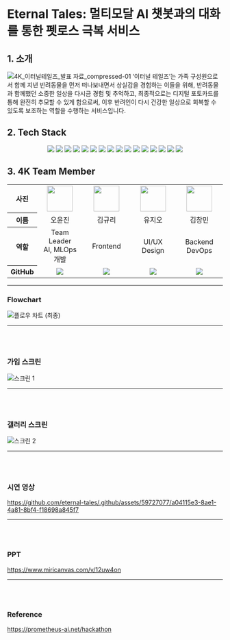 # Eternal Tales: 멀티모달 AI 챗봇과의 대화를 통한 펫로스 극복 서비스

## 1. 소개
![4K_이터널테일즈_발표 자료_compressed-01](https://github.com/eternal-tales/.github/assets/59727077/02f385dc-853a-435a-a91b-a68951824e1c)
‘이터널 테일즈’는 가족 구성원으로서 함께 지낸 반려동물을 먼저 떠나보내면서 상실감을 경험하는 이들을 위해, 반려동물과 함께했던 소중한 일상을 다시금 경험 및 추억하고, 최종적으로는 디지털 포토카드를 통해 완전히 추모할 수 있게 함으로써, 이후 반려인이 다시 건강한 일상으로 회복할 수 있도록 보조하는 역할을 수행하는 서비스입니다.

## 2. Tech Stack
<div align =center> 
  <img src="https://img.shields.io/badge/Docker-2496ED?style=for-the-badge&logo=docker&logoColor=white"> 
  <img src="https://img.shields.io/badge/Amazon EC2-FF9900?style=for-the-badge&logo=amazon%20ec2&logoColor=black">
  <img src="https://img.shields.io/badge/Amazon S3-569A31?style=for-the-badge&logo=amazon%20s3&logoColor=black">
  <img src="https://img.shields.io/badge/Amazon RDS-527FFF?style=for-the-badge&logo=amazon%20rds&logoColor=black">
  <img src="https://img.shields.io/badge/react-61DAFB?style=for-the-badge&logo=react&logoColor=white">
  <img src="https://img.shields.io/badge/typescript-3178C6?style=for-the-badge&logo=typescript&logoColor=white">
  <img src="https://img.shields.io/badge/Spring-6DB33F?style=for-the-badge&logo=Spring&logoColor=white">
  <img src="https://img.shields.io/badge/springboot-6DB33F?style=for-the-badge&logo=springboot&logoColor=white">
  <img src="https://img.shields.io/badge/FastAPI-009688?style=for-the-badge&logo=FastAPI&logoColor=white">
  <img src="https://img.shields.io/badge/gunicorn-499848?style=for-the-badge&logo=gunicorn&logoColor=black">
  <img src="https://img.shields.io/badge/openai-6BA539?style=for-the-badge&logo=openai&logoColor=white">
  <img src="https://img.shields.io/badge/mysql-4479A1?style=for-the-badge&logo=mysql&logoColor=white">
  <img src="https://img.shields.io/badge/swagger-85EA2D?style=for-the-badge&logo=swagger&logoColor=white">
  <img src="https://img.shields.io/badge/Git-73398D?style=for-the-badge&logo=git&logoColor=white">
  <img src="https://img.shields.io/badge/githubactions-2088FF?style=for-the-badge&logo=githubactions&logoColor=black">
   <img src="https://img.shields.io/badge/notion-ffffff?style=for-the-badge&logo=notion&logoColor=black">
</div>

## 3. 4K Team Member
<table width="950px">
    <thead>
    </thead>
    <tbody>
    <tr>
        <th>사진</th>
        <td width="100" align="center">
            <a href="https://github.com/dhdbsrlw">
                <img src="https://avatars.githubusercontent.com/u/87515295?v=4" width="60" height="60">
            </a>
        </td>
        <td width="100" align="center">
            <a href="https://github.com/Grit03">
                <img src="https://avatars.githubusercontent.com/u/68225058?v=4" width="60" height="60">
            </a>
        </td>
        <td width="100" align="center">
            <a href="https://github.com/유지오">
                <img src="https://animalspet.co.kr/web/product/medium/202303/87006965eb2422d857fa7b69f471a7cd.jpg" width="60" height="60">
            </a>
        </td>
        <td width="100" align="center">
            <a href="https://github.com/changminkim-329">
                <img src="https://avatars.githubusercontent.com/u/59727077?v=4" width="60" height="60">
            </a>
        </td>
    </tr>
    <tr>
        <th>이름</th>
        <td width="100" align="center">오윤진</td>
        <td width="100" align="center">김규리</td>
        <td width="100" align="center">유지오</td>
        <td width="100" align="center">김창민</td>
    </tr>
    <tr>
        <th>역할</th>
        <td width="150" align="center">
            Team Leader<br>
            AI, MLOps 개발<br>
        </td>
        <td width="150" align="center">
            Frontend<br>
        </td>
        <td width="150" align="center">
            UI/UX Design<br>
        </td>
        <td width="150" align="center">
            Backend<br>
            DevOps<br>
        </td>
    </tr>
    <tr>
        <th>GitHub</th>
        <td width="100" align="center">
            <a href="https://github.com/dhdbsrlw">
                <img src="http://img.shields.io/badge/dhdbsrlw-green?style=social&logo=github"/>
            </a>
         </td>
        <td width="100" align="center">
            <a href="https://github.com/Grit03">
                <img src="http://img.shields.io/badge/Grit03-green?style=social&logo=github"/>
            </a>
        </td>
        <td width="100" align="center">
            <a href="https://github.com/유지오">
                <img src="http://img.shields.io/badge/유지오-green?style=social&logo=github"/>
            </a>
        </td>
         <td width="100" align="center">
            <a href="https://github.com/changminkim-329">
                <img src="http://img.shields.io/badge/changminkim-329-green?style=social&logo=github"/>
            </a>
         </td>
    </tr>
    </tbody>
</table>
<hr>

### Flowchart
![플로우 차트 (최종)](https://github.com/eternal-tales/.github/assets/59727077/22273b80-0483-452c-bf79-6605addcd83b)
<hr>
<br><br>

### 가입 스크린
![스크린 1](https://github.com/eternal-tales/.github/assets/59727077/fc4ef2d4-8300-4cea-b4b2-ae430c8b7d22)
<hr>
<br><br>


### 갤러리 스크린
![스크린 2](https://github.com/eternal-tales/.github/assets/59727077/59416c07-ac78-4231-bf2c-22cfdf88a6df)
<hr>
<br><br>

### 시연 영상
https://github.com/eternal-tales/.github/assets/59727077/a04115e3-8ae1-4a81-8bf4-f18698a845f7
<hr>
<br><br>

### PPT
https://www.miricanvas.com/v/12uw4on
<hr>
<br><br>

### Reference
https://prometheus-ai.net/hackathon
